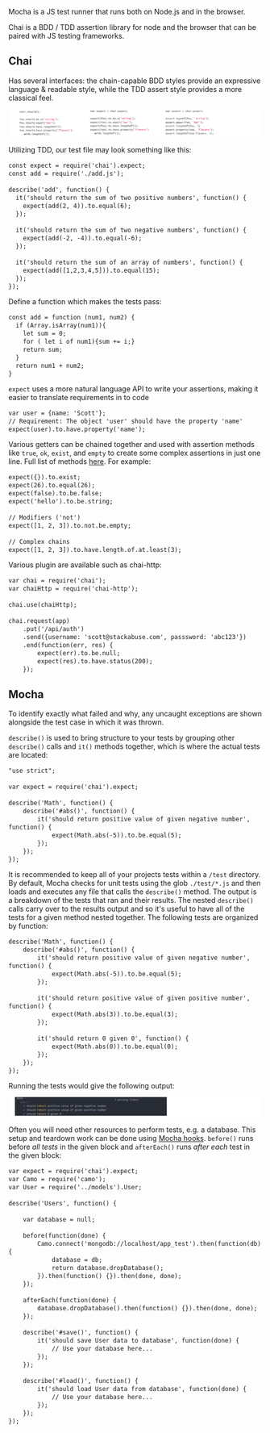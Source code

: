 
Mocha is a JS test runner that runs both on Node.js and in the browser.

Chai is a BDD / TDD assertion library for node and the browser that can be
paired with JS testing frameworks.

Chai
----

Has several interfaces:
the chain-capable BDD styles provide an expressive language & readable
style, while the TDD assert style provides a more classical feel.

![](../images/chai.png)

Utilizing TDD, our test file may look something like this:

    const expect = require('chai').expect;
    const add = require('./add.js');

    describe('add', function() {
      it('should return the sum of two positive numbers', function() {
        expect(add(2, 4)).to.equal(6);
      });

      it('should return the sum of two negative numbers', function() {
        expect(add(-2, -4)).to.equal(-6);
      });

      it('should return the sum of an array of numbers', function() {
        expect(add([1,2,3,4,5])).to.equal(15);
      });
    });

Define a function which makes the tests pass:

    const add = function (num1, num2) {
      if (Array.isArray(num1)){
        let sum = 0;
        for ( let i of num1){sum += i;}
        return sum;
      }
      return num1 + num2;
    }

`expect` uses a more natural language API to write your assertions,
making it easier to translate requirements in to code

    var user = {name: 'Scott'};
    // Requirement: The object 'user' should have the property 'name'
    expect(user).to.have.property('name');

Various getters can be chained together and used with assertion
methods like `true`, `ok`, `exist`, and `empty` to create some complex assertions
in just one line. Full list of methods [here](http://chaijs.com/api/bdd/). For example:

    expect({}).to.exist;
    expect(26).to.equal(26);
    expect(false).to.be.false;
    expect('hello').to.be.string;

    // Modifiers ('not')
    expect([1, 2, 3]).to.not.be.empty;

    // Complex chains
    expect([1, 2, 3]).to.have.length.of.at.least(3);

Various plugin are available such as chai-http:

    var chai = require('chai');
    var chaiHttp = require('chai-http');

    chai.use(chaiHttp);

    chai.request(app)
        .put('/api/auth')
        .send({username: 'scott@stackabuse.com', passsword: 'abc123'})
        .end(function(err, res) {
            expect(err).to.be.null;
            expect(res).to.have.status(200);
        });

Mocha
-----

To identify exactly what failed and why, any uncaught exceptions are shown
alongside the test case in which it was thrown.

`describe()` is used to bring structure to your tests by grouping other
`describe()` calls and `it()` methods together, which is where the actual
tests are located:

    "use strict";

    var expect = require('chai').expect;

    describe('Math', function() {
        describe('#abs()', function() {
            it('should return positive value of given negative number', function() {
                expect(Math.abs(-5)).to.be.equal(5);
            });
        });
    });

It is recommended to keep all of your projects tests within a `/test`
directory. By default, Mocha checks for unit tests using the
glob `./test/*.js` and then loads and
executes any file that calls the `describe()` method.
The output is a breakdown of the tests that ran and their results.
The nested `describe()` calls carry over to the results output and
so it's useful to have all of the tests for a given method
nested together. The following tests are organized by function:

    describe('Math', function() {
        describe('#abs()', function() {
            it('should return positive value of given negative number', function() {
                expect(Math.abs(-5)).to.be.equal(5);
            });

            it('should return positive value of given positive number', function() {
                expect(Math.abs(3)).to.be.equal(3);
            });

            it('should return 0 given 0', function() {
                expect(Math.abs(0)).to.be.equal(0);
            });
        });
    });

Running the tests would give the following output:

![](../images/mocha.png)

Often you will need other resources to perform tests, e.g. a database.
This setup and teardown work can be done using [Mocha hooks](https://mochajs.org/#hooks).
`before()` runs before *all tests* in the given block and
`afterEach()` runs *after each* test in the given block:

    var expect = require('chai').expect;
    var Camo = require('camo');
    var User = require('../models').User;

    describe('Users', function() {

        var database = null;

        before(function(done) {
            Camo.connect('mongodb://localhost/app_test').then(function(db) {
                database = db;
                return database.dropDatabase();
            }).then(function() {}).then(done, done);
        });

        afterEach(function(done) {
            database.dropDatabase().then(function() {}).then(done, done);
        });

        describe('#save()', function() {
            it('should save User data to database', function(done) {
                // Use your database here...
            });
        });

        describe('#load()', function() {
            it('should load User data from database', function(done) {
                // Use your database here...
            });
        });
    });
